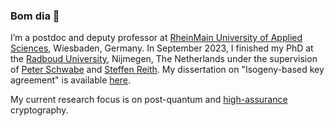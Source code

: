 ### Bom dia 👋

I’m a postdoc and deputy professor at [RheinMain University of Applied Sciences](https://www.hs-rm.de/en/), Wiesbaden, Germany.
In September 2023, I finished my PhD at the [Radboud University](https://www.ru.nl/dis/), Nijmegen, The Netherlands under the supervision of [Peter Schwabe](https://cryptojedi.org/peter/index.shtml) and [Steffen Reith](https://www.hs-rm.de/de/hochschule/personen/reith-steffen/). My dissertation on "Isogeny-based key agreement" is available [here](https://www.sopmac.de/thesis).

My current research focus is on post-quantum and [high-assurance](https://formosa-crypto.org/) cryptography.
